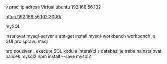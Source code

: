 v praci ip adresa Virtual ubuntu 192.168.56.102

http://192.168.56.102:3000/

mySQL

instalovat mysql-server a apt-get install mysql-workbench
workbench je GUI pro spravu msql 

pro pouzivani, execute SQL kodu a interakci s databazi je treba nainstalovat balicek mysql2
npm install --save mysql2

